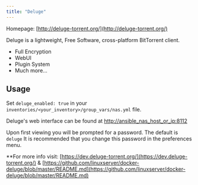 ```yaml
---
title: "Deluge"
---
```


Homepage: [http://deluge-torrent.org/](http://deluge-torrent.org/)

Deluge is a lightweight, Free Software, cross-platform BitTorrent client.

* Full Encryption
* WebUI
* Plugin System
* Much more...

## Usage

Set `deluge_enabled: true` in your `inventories/<your_inventory>/group_vars/nas.yml` file.

Deluge's web interface can be found at [http://ansible_nas_host_or_ip:8112](http://ansible_nas_host_or_ip:8112)

Upon first viewing you will be prompted for a password. The default is `deluge` It is recommended that you change this password in the preferences menu.

**For more info visit: [https://dev.deluge-torrent.org/](https://dev.deluge-torrent.org/) & [https://github.com/linuxserver/docker-deluge/blob/master/README.md](https://github.com/linuxserver/docker-deluge/blob/master/README.md)
